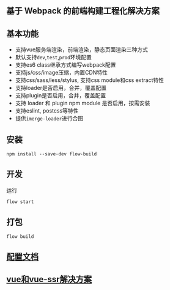 ## 基于 Webpack 的前端构建工程化解决方案

## 基本功能

- 支持vue服务端渲染，前端渲染，静态页面渲染三种方式
- 默认支持`dev`,`test`,`prod`环境配置
- 支持es6 class继承方式编写webpack配置
- 支持js/css/image压缩，内置CDN特性
- 支持css/sass/less/stylus, 支持css module和css extract特性
- 支持loader是否启用，合并，覆盖配置
- 支持plugin是否启用，合并，覆盖配置
- 支持 loader 和 plugin npm module 是否启用，按需安装
- 支持eslint, postcss等特性
- 提供`imerge-loader`进行合图


## 安装

`npm install --save-dev flow-build`


## 开发
运行

`flow start`

## 打包

`flow build`


## [配置文档](https://github.com/ysk2014/flow-build/blob/master/docs/config.md) 
## [vue和vue-ssr解决方案](https://github.com/ysk2014/flow-build/blob/master/docs/vue.md)




